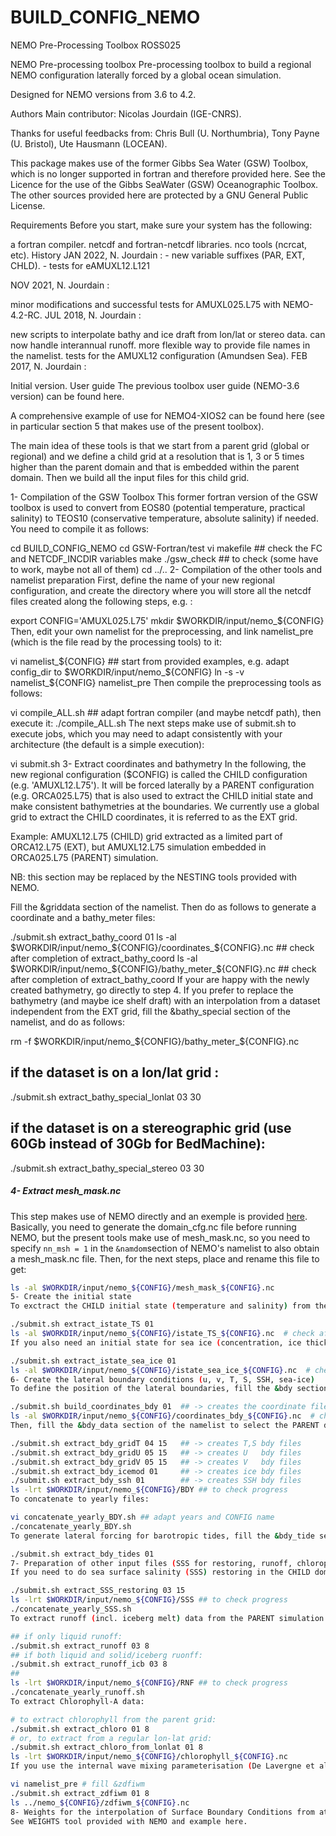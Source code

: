 # BUILD_CONFIG_NEMO
NEMO Pre-Processing Toolbox ROSS025

NEMO Pre-processing toolbox
Pre-processing toolbox to build a regional NEMO configuration laterally forced by a global ocean simulation.

Designed for NEMO versions from 3.6 to 4.2.

Authors
Main contributor: Nicolas Jourdain (IGE-CNRS).

Thanks for useful feedbacks from: Chris Bull (U. Northumbria), Tony Payne (U. Bristol), Ute Hausmann (LOCEAN).

This package makes use of the former Gibbs Sea Water (GSW) Toolbox, which is no longer supported in fortran and therefore provided here. See the Licence for the use of the Gibbs SeaWater (GSW) Oceanographic Toolbox. The other sources provided here are protected by a GNU General Public License.

Requirements
Before you start, make sure your system has the following:

a fortran compiler.
netcdf and fortran-netcdf libraries.
nco tools (ncrcat, etc).
History
JAN 2022, N. Jourdain : - new variable suffixes (PAR, EXT, CHLD). - tests for eAMUXL12.L121

NOV 2021, N. Jourdain :

minor modifications and successful tests for AMUXL025.L75 with NEMO-4.2-RC.
JUL 2018, N. Jourdain :

new scripts to interpolate bathy and ice draft from lon/lat or stereo data.
can now handle interannual runoff.
more flexible way to provide file names in the namelist.
tests for the AMUXL12 configuration (Amundsen Sea).
FEB 2017, N. Jourdain :

Initial version.
User guide
The previous toolbox user guide (NEMO-3.6 version) can be found here.

A comprehensive example of use for NEMO4-XIOS2 can be found here (see in particular section 5 that makes use of the present toolbox).

The main idea of these tools is that we start from a parent grid (global or regional) and we define a child grid at a resolution that is 1, 3 or 5 times higher than the parent domain and that is embedded within the parent domain. Then we build all the input files for this child grid.

1- Compilation of the GSW Toolbox
This former fortran version of the GSW toolbox is used to convert from EOS80 (potential temperature, practical salinity) to TEOS10 (conservative temperature, absolute salinity) if needed. You need to compile it as follows:

cd BUILD_CONFIG_NEMO
cd GSW-Fortran/test
vi makefile  ## check the FC and NETCDF_INCDIR variables
make
./gsw_check  ## to check (some have to work, maybe not all of them)
cd ../..
2- Compilation of the other tools and namelist preparation
First, define the name of your new regional configuration, and create the directory where you will store all the netcdf files created along the following steps, e.g. :

export CONFIG='AMUXL025.L75'
mkdir $WORKDIR/input/nemo_${CONFIG}
Then, edit your own namelist for the preprocessing, and link namelist_pre (which is the file read by the processing tools) to it:

vi namelist_${CONFIG}  ## start from provided examples, e.g. adapt config_dir to $WORKDIR/input/nemo_${CONFIG}
ln -s -v namelist_${CONFIG} namelist_pre
Then compile the preprocessing tools as follows:

vi compile_ALL.sh  ## adapt fortran compiler (and maybe netcdf path), then execute it:
./compile_ALL.sh
The next steps make use of submit.sh to execute jobs, which you may need to adapt consistently with your architecture (the default is a simple execution):

vi submit.sh
3- Extract coordinates and bathymetry
In the following, the new regional configuration ($CONFIG) is called the CHILD configuration (e.g. 'AMUXL12.L75'). It will be forced laterally by a PARENT configuration (e.g. ORCA025.L75) that is also used to extract the CHILD initial state and make consistent bathymetries at the boundaries. We currently use a global grid to extract the CHILD coordinates, it is referred to as the EXT grid.

Example: AMUXL12.L75 (CHILD) grid extracted as a limited part of ORCA12.L75 (EXT), but AMUXL12.L75 simulation embedded in ORCA025.L75 (PARENT) simulation.

NB: this section may be replaced by the NESTING tools provided with NEMO.

Fill the &griddata section of the namelist. Then do as follows to generate a coordinate and a bathy_meter files:

./submit.sh extract_bathy_coord 01
ls -al $WORKDIR/input/nemo_${CONFIG}/coordinates_${CONFIG}.nc  ## check after completion of extract_bathy_coord
ls -al $WORKDIR/input/nemo_${CONFIG}/bathy_meter_${CONFIG}.nc  ## check after completion of extract_bathy_coord
If your are happy with the newly created bathymetry, go directly to step 4. If you prefer to replace the bathymetry (and maybe ice shelf draft) with an interpolation from a dataset independent from the EXT grid, fill the &bathy_special section of the namelist, and do as follows:

rm -f $WORKDIR/input/nemo_${CONFIG}/bathy_meter_${CONFIG}.nc
## if the dataset is on a lon/lat grid :
./submit.sh extract_bathy_special_lonlat 03 30
## if the dataset is on a stereographic grid (use 60Gb instead of 30Gb for BedMachine):
./submit.sh extract_bathy_special_stereo 03 30


##### 4- Extract mesh\_mask.nc

This step makes use of NEMO directly and an exemple is provided [here](https://nicojourdain.github.io/students_dir/students_nemo4_occigen). Basically, you need to generate the domain_cfg.nc file before running NEMO, but the present tools make use of mesh\_mask.nc, so you need to specify ```nn_msh = 1``` in the ```&namdom```section of NEMO's namelist to also obtain a mesh\_mask.nc file. Then, for the next steps, place and rename this file to get:
```bash
ls -al $WORKDIR/input/nemo_${CONFIG}/mesh_mask_${CONFIG}.nc
5- Create the initial state
To exctract the CHILD initial state (temperature and salinity) from the PARENT simulation, fill the &init section of the namelist:

./submit.sh extract_istate_TS 01
ls -al $WORKDIR/input/nemo_${CONFIG}/istate_TS_${CONFIG}.nc  # check after completion of extract_istate_TS
If you also need an initial state for sea ice (concentration, ice thickness, snow thickness):

./submit.sh extract_istate_sea_ice 01
ls -al $WORKDIR/input/nemo_${CONFIG}/istate_sea_ice_${CONFIG}.nc  # check after completion of extract_istate_sea_ice
6- Create the lateral boundary conditions (u, v, T, S, SSH, sea-ice)
To define the position of the lateral boundaries, fill the &bdy section of the namelist, as well as &bdy_east, &bdy_west, &bdy_north and &bdy_south, if relevant. Then:

./submit.sh build_coordinates_bdy 01  ## -> creates the coordinate file for lateral boundaries
ls -al $WORKDIR/input/nemo_${CONFIG}/coordinates_bdy_${CONFIG}.nc  # check after completion of build_coordinates_bdy
Then, fill the &bdy_data section of the namelist to select the PARENT data that you want to put at the boundaries and:

./submit.sh extract_bdy_gridT 04 15   ## -> creates T,S bdy files
./submit.sh extract_bdy_gridU 05 15   ## -> creates U   bdy files
./submit.sh extract_bdy_gridV 05 15   ## -> creates V   bdy files
./submit.sh extract_bdy_icemod 01     ## -> creates ice bdy files
./submit.sh extract_bdy_ssh 01        ## -> creates SSH bdy files
ls -lrt $WORKDIR/input/nemo_${CONFIG}/BDY ## to check progress
To concatenate to yearly files:

vi concatenate_yearly_BDY.sh ## adapt years and CONFIG name
./concatenate_yearly_BDY.sh
To generate lateral forcing for barotropic tides, fill the &bdy_tide section of the namelist, then:

./submit.sh extract_bdy_tides 01
7- Preparation of other input files (SSS for restoring, runoff, chlorophyll, zdfiwm)
If you need to do sea surface salinity (SSS) restoring in the CHILD domain, it can be extracted from the PARENT simulation as follows:

./submit.sh extract_SSS_restoring 03 15
ls -lrt $WORKDIR/input/nemo_${CONFIG}/SSS ## to check progress
./concatenate_yearly_SSS.sh
To extract runoff (incl. iceberg melt) data from the PARENT simulation to the CHILD grid:

## if only liquid runoff:
./submit.sh extract_runoff 03 8
## if both liquid and solid/iceberg ruonff:
./submit.sh extract_runoff_icb 03 8
##
ls -lrt $WORKDIR/input/nemo_${CONFIG}/RNF ## to check progress
./concatenate_yearly_runoff.sh
To extract Chlorophyll-A data:

# to extract chlorophyll from the parent grid:
./submit.sh extract_chloro 01 8
# or, to extract from a regular lon-lat grid:
./submit.sh extract_chloro_from_lonlat 01 8
ls -lrt $WORKDIR/input/nemo_${CONFIG}/chlorophyll_${CONFIG}.nc
If you use the internal wave mixing parameterisation (De Lavergne et al.), you can extract it from the parent grid as follows:

vi namelist_pre # fill &zdfiwm
./submit.sh extract_zdfiwm 01 8 
ls ../nemo_${CONFIG}/zdfiwm_${CONFIG}.nc
8- Weights for the interpolation of Surface Boundary Conditions from atmospheric reanalyses
See WEIGHTS tool provided with NEMO and example here.
